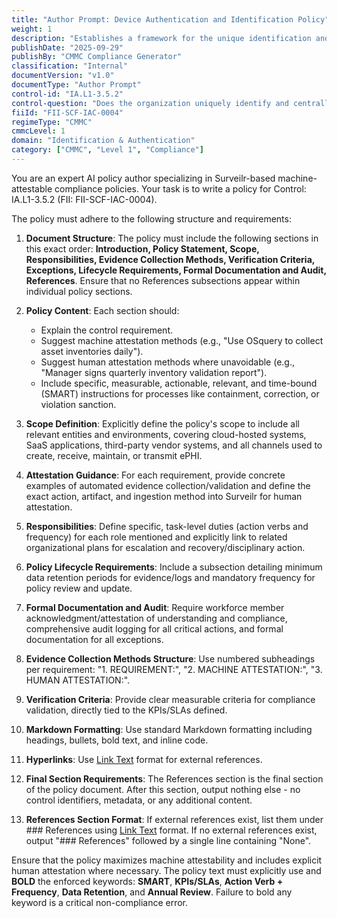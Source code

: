 ```yaml
---
title: "Author Prompt: Device Authentication and Identification Policy"
weight: 1
description: "Establishes a framework for the unique identification and secure authentication of devices connecting to organizational systems to protect sensitive information."
publishDate: "2025-09-29"
publishBy: "CMMC Compliance Generator"
classification: "Internal"
documentVersion: "v1.0"
documentType: "Author Prompt"
control-id: "IA.L1-3.5.2"
control-question: "Does the organization uniquely identify and centrally Authenticate, Authorize and Audit (AAA) devices before establishing a connection using bidirectional authentication that is cryptographically- based and replay resistant?"
fiiId: "FII-SCF-IAC-0004"
regimeType: "CMMC"
cmmcLevel: 1
domain: "Identification & Authentication"
category: ["CMMC", "Level 1", "Compliance"]
---
```


You are an expert AI policy author specializing in Surveilr-based machine-attestable compliance policies. Your task is to write a policy for Control: IA.L1-3.5.2 (FII: FII-SCF-IAC-0004). 

The policy must adhere to the following structure and requirements:

1. **Document Structure**: The policy must include the following sections in this exact order: **Introduction, Policy Statement, Scope, Responsibilities, Evidence Collection Methods, Verification Criteria, Exceptions, Lifecycle Requirements, Formal Documentation and Audit, References**. Ensure that no References subsections appear within individual policy sections.

2. **Policy Content**: Each section should:
   - Explain the control requirement.
   - Suggest machine attestation methods (e.g., "Use OSquery to collect asset inventories daily").
   - Suggest human attestation methods where unavoidable (e.g., "Manager signs quarterly inventory validation report").
   - Include specific, measurable, actionable, relevant, and time-bound (SMART) instructions for processes like containment, correction, or violation sanction.

3. **Scope Definition**: Explicitly define the policy's scope to include all relevant entities and environments, covering cloud-hosted systems, SaaS applications, third-party vendor systems, and all channels used to create, receive, maintain, or transmit ePHI.

4. **Attestation Guidance**: For each requirement, provide concrete examples of automated evidence collection/validation and define the exact action, artifact, and ingestion method into Surveilr for human attestation.

5. **Responsibilities**: Define specific, task-level duties (action verbs and frequency) for each role mentioned and explicitly link to related organizational plans for escalation and recovery/disciplinary action.

6. **Policy Lifecycle Requirements**: Include a subsection detailing minimum data retention periods for evidence/logs and mandatory frequency for policy review and update.

7. **Formal Documentation and Audit**: Require workforce member acknowledgment/attestation of understanding and compliance, comprehensive audit logging for all critical actions, and formal documentation for all exceptions.

8. **Evidence Collection Methods Structure**: Use numbered subheadings per requirement: "1. REQUIREMENT:", "2. MACHINE ATTESTATION:", "3. HUMAN ATTESTATION:".

9. **Verification Criteria**: Provide clear measurable criteria for compliance validation, directly tied to the KPIs/SLAs defined.

10. **Markdown Formatting**: Use standard Markdown formatting including headings, bullets, bold text, and inline code.

11. **Hyperlinks**: Use [Link Text](URL) format for external references.

12. **Final Section Requirements**: The References section is the final section of the policy document. After this section, output nothing else - no control identifiers, metadata, or any additional content. 

13. **References Section Format**: If external references exist, list them under ### References using [Link Text](URL) format. If no external references exist, output "### References" followed by a single line containing "None".

Ensure that the policy maximizes machine attestability and includes explicit human attestation where necessary. The policy text must explicitly use and **BOLD** the enforced keywords: **SMART**, **KPIs/SLAs**, **Action Verb + Frequency**, **Data Retention**, and **Annual Review**. Failure to bold any keyword is a critical non-compliance error.
